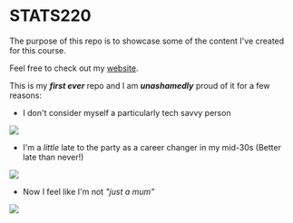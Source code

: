 # STATS220

The purpose of this repo is to showcase some of the content I've created for this course.

Feel free to check out my [website](https://github.com/audreywinsy/stats220).

This is my ***first ever*** repo and I am ***unashamedly*** proud of it for a few reasons:
- I don't consider myself a particularly tech savvy person

![](https://c.tenor.com/ftwl9XdoLTEAAAAM/hello-old-people.gif)

- I'm a *little* late to the party as a career changer in my mid-30s (Better late than never!)

![](https://c.tenor.com/bMUpd_gRqzEAAAAM/salem-the-cat-black-cat.gif)

- Now I feel like I'm not *"just a mum"*

![](https://c.tenor.com/bXS4ah2zLB4AAAAM/just-because-im-a-mom-doesnt-mean-im-dead.gif)
